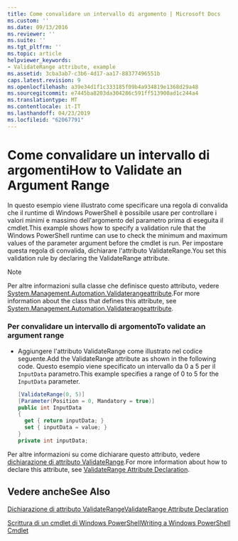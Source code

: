 ```yaml
---
title: Come convalidare un intervallo di argomento | Microsoft Docs
ms.custom: ''
ms.date: 09/13/2016
ms.reviewer: ''
ms.suite: ''
ms.tgt_pltfrm: ''
ms.topic: article
helpviewer_keywords:
- ValidateRange attribute, example
ms.assetid: 3cba3ab7-c3b6-4d17-aa17-88377496551b
caps.latest.revision: 9
ms.openlocfilehash: a39e34d1f1c333185f09b4a934819e1368d29a48
ms.sourcegitcommit: e7445ba8203da304286c591ff513900ad1c244a4
ms.translationtype: MT
ms.contentlocale: it-IT
ms.lasthandoff: 04/23/2019
ms.locfileid: "62067791"
---
```

# <a name="how-to-validate-an-argument-range"></a><span data-ttu-id="3acd1-102">Come convalidare un intervallo di argomenti</span><span class="sxs-lookup"><span data-stu-id="3acd1-102">How to Validate an Argument Range</span></span>

<span data-ttu-id="3acd1-103">In questo esempio viene illustrato come specificare una regola di convalida che il runtime di Windows PowerShell è possibile usare per controllare i valori minimi e massimo dell'argomento del parametro prima di eseguita il cmdlet.</span><span class="sxs-lookup"><span data-stu-id="3acd1-103">This example shows how to specify a validation rule that the Windows PowerShell runtime can use to check the minimum and maximum values of the parameter argument before the cmdlet is run.</span></span> <span data-ttu-id="3acd1-104">Per impostare questa regola di convalida, dichiarare l'attributo ValidateRange.</span><span class="sxs-lookup"><span data-stu-id="3acd1-104">You set this validation rule by declaring the ValidateRange attribute.</span></span>

> [!NOTE]
> <span data-ttu-id="3acd1-105">Per altre informazioni sulla classe che definisce questo attributo, vedere [System.Management.Automation.Validaterangeattribute](/dotnet/api/System.Management.Automation.ValidateRangeAttribute).</span><span class="sxs-lookup"><span data-stu-id="3acd1-105">For more information about the class that defines this attribute, see [System.Management.Automation.Validaterangeattribute](/dotnet/api/System.Management.Automation.ValidateRangeAttribute).</span></span>

### <a name="to-validate-an-argument-range"></a><span data-ttu-id="3acd1-106">Per convalidare un intervallo di argomento</span><span class="sxs-lookup"><span data-stu-id="3acd1-106">To validate an argument range</span></span>

- <span data-ttu-id="3acd1-107">Aggiungere l'attributo ValidateRange come illustrato nel codice seguente.</span><span class="sxs-lookup"><span data-stu-id="3acd1-107">Add the ValidateRange attribute as shown in the following code.</span></span> <span data-ttu-id="3acd1-108">Questo esempio viene specificato un intervallo da 0 a 5 per il `InputData` parametro.</span><span class="sxs-lookup"><span data-stu-id="3acd1-108">This example specifies a range of 0 to 5 for the `InputData` parameter.</span></span>

    ```csharp
    [ValidateRange(0, 5)]
    [Parameter(Position = 0, Mandatory = true)]
    public int InputData
    {
      get { return inputData; }
      set { inputData = value; }
    }
    private int inputData;
    ```

<span data-ttu-id="3acd1-109">Per altre informazioni su come dichiarare questo attributo, vedere [dichiarazione di attributo ValidateRange](./validaterange-attribute-declaration.md).</span><span class="sxs-lookup"><span data-stu-id="3acd1-109">For more information about how to declare this attribute, see [ValidateRange Attribute Declaration](./validaterange-attribute-declaration.md).</span></span>

## <a name="see-also"></a><span data-ttu-id="3acd1-110">Vedere anche</span><span class="sxs-lookup"><span data-stu-id="3acd1-110">See Also</span></span>

[<span data-ttu-id="3acd1-111">Dichiarazione di attributo ValidateRange</span><span class="sxs-lookup"><span data-stu-id="3acd1-111">ValidateRange Attribute Declaration</span></span>](./validaterange-attribute-declaration.md)

[<span data-ttu-id="3acd1-112">Scrittura di un cmdlet di Windows PowerShell</span><span class="sxs-lookup"><span data-stu-id="3acd1-112">Writing a Windows PowerShell Cmdlet</span></span>](./writing-a-windows-powershell-cmdlet.md)
